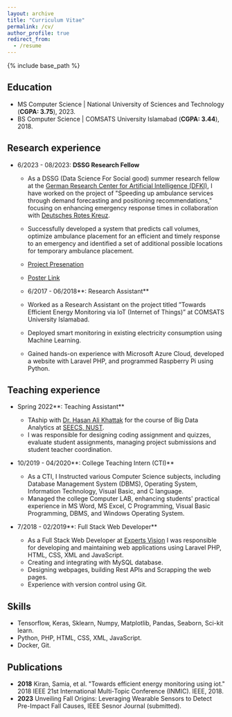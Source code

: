 ```yaml
---
layout: archive
title: "Curriculum Vitae"
permalink: /cv/
author_profile: true
redirect_from:
  - /resume
---
```


{% include base_path %}

## Education

* MS Computer Science \| National University of Sciences and Technology (**CGPA: 3.75**), 2023.
* BS Computer Science \| COMSATS University Islamabad (**CGPA: 3.44**), 2018.


## Research experience

* 6/2023 - 08/2023: **DSSG Research Fellow**
    * As a DSSG (Data Science For Social good) summer research fellow at the [German Research Center for Artificial Intelligence (DFKI)](https://www.dfki.de/en/web/research/research-departments/data-science-and-its-applications), I have worked on the project of "Speeding up ambulance services through demand forecasting and positioning recommendations," focusing on enhancing emergency response times in collaboration with [Deutsches Rotes Kreuz](https://www.drk.de/).
    * Successfully developed a system that predicts call volumes, optimize ambulance placement for an efficient and timely response to an emergency and identified a set of additional possible locations for temporary ambulance placement.
    * [Project Presenation](https://www.youtube.com/watch?v=NOWofvaEsmk)
    * [Poster Link](https://samiakiran.github.io/files/DRK_poster_2023.pdf)

  * 6/2017 - 06/2018**: Research Assistant**
   * Worked as a Research Assistant on the project titled ”Towards Efficient Energy
      Monitoring via IoT (Internet of Things)” at COMSATS University Islamabad.
   * Deployed smart monitoring in existing electricity consumption using Machine Learning.
  *  Gained hands-on experience with Microsoft Azure Cloud, developed a website with Laravel PHP, and programmed Raspberry Pi using Python.
    <!-- * Worked as a RA on a project titled ”Towards Efficient Energy Monitoring via IoT (Internet of Things)” at COMSATS  University Islamabad ([CUI](https://www.comsats.edu.pk/)) with Dr. Hasan Ali
    Khattak. 
    * The purpose of this study was to deploy smart monitoring concept (through Machine Learning) in existing electricity energy consuming environment. 
    * Experinced working on Microsoft Azure Cloud, built a website using Laravel PHP and programmed in Python on Raspberry Pi. -->

## Teaching experience
* Spring 2022**: Teaching Assistant**
  * TAship with [Dr. Hasan Ali Khattak](https://www.linkedin.com/in/hasanalikhattak/) for the course of Big Data Analytics at [SEECS, NUST](https://seecs.nust.edu.pk/). 
  * I was responsible for designing coding assignment and quizzes, evaluate student assignments, managing project submissions and student teacher coordination.

* 10/2019 - 04/2020**: College Teaching Intern (CTI)**
  * As a CTI, I Instructed various Computer Science subjects, including Database Management System (DBMS), Operating System, Information Technology, Visual Basic, and C language.
  * Managed the college Computer LAB, enhancing students' practical experience in MS
  Word, MS Excel, C Programming, Visual Basic Programming, DBMS, and Windows
  Operating System.
  <!-- * I taught 11th Grade, 12th Grade and Bachelor of Arts (B.A) students at Govt College For Women. I was teaching multiple subjects including Database Management System (DBMS), Operating System, Information Technology,
Visual Basic programming and C language.
  * I was also responsible for managing the Computer Lab at the college and enhancing the student experience of
  laboratory practicals including MSWord, MS-Excel, C Programming, Visual Basic Programming, DBMS and
  windows operating system practicals. -->

## Work experience

* 9/2020 – Current**: Python Scripter**
    * I am currently working remotely with a US-based startup located in San Francisco, California [Odetta, Inc](https://odetta.ai/) as a custom bot developer, specializing in web scraping. 
    * My primary responsibilities include creating scripts in Python to scrape various types of data from websites worldwide.
    <!-- My core responsibilities includes developing scripts in Python for automatically fetching various types of data from the websites worldwide. -->

* 7/2018 - 02/2019**: Full Stack Web Developer**
  * As a Full Stack Web Developer at [Experts Vision](https://eveati.com/) I was responsible for developing and maintaining web applications using Laravel PHP, HTML, CSS, XML and JavaScript. 
  * Creating and integrating with MySQL database. 
  * Designing webpages, building Rest APIs and Scrapping the web pages.
  * Experience with version control using Git.


  
## Skills

* Tensorflow, Keras, Sklearn, Numpy, Matplotlib, Pandas, Seaborn, Sci-kit learn.
* Python, PHP, HTML, CSS, XML, JavaScript.
* Docker, Git.

## Publications
* **2018**  Kiran, Samia, et al. "Towards efficient energy monitoring using iot." 2018 IEEE 21st International Multi-Topic Conference (INMIC). IEEE, 2018.
* **2023** Unveiling Fall Origins: Leveraging Wearable Sensors to Detect Pre-Impact Fall Causes, IEEE Sesnor Journal (submitted).

 
